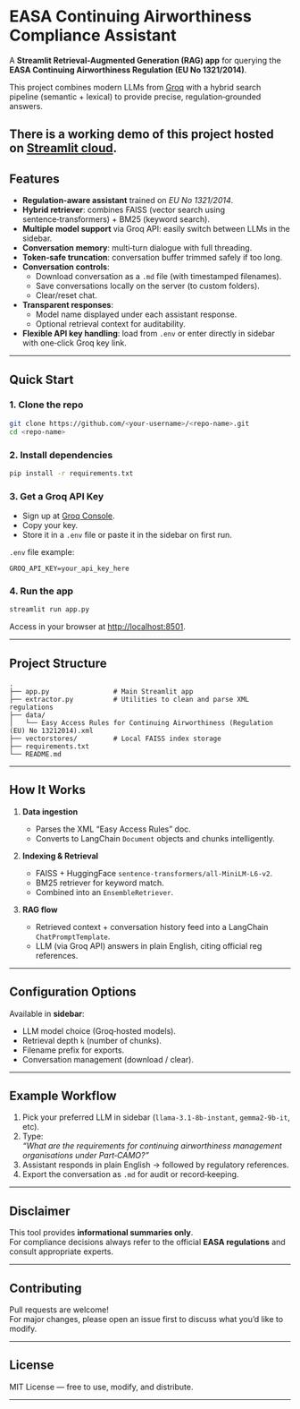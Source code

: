# EASA Continuing Airworthiness Compliance Assistant  

A **Streamlit Retrieval-Augmented Generation (RAG) app** for querying the **EASA Continuing Airworthiness Regulation (EU No 1321/2014)**.  

This project combines modern LLMs from [Groq](https://groq.com/) with a hybrid search pipeline (semantic + lexical) to provide precise, regulation‑grounded answers.  

There is a working demo of this project hosted on [Streamlit cloud](https://easa-continuing-airworthiness-regulations.streamlit.app/).
---

## Features

- **Regulation‑aware assistant** trained on *EU No 1321/2014*.  
- **Hybrid retriever**: combines FAISS (vector search using sentence‑transformers) + BM25 (keyword search).  
- **Multiple model support** via Groq API: easily switch between LLMs in the sidebar.  
- **Conversation memory**: multi‑turn dialogue with full threading.  
- **Token‑safe truncation**: conversation buffer trimmed safely if too long.  
- **Conversation controls**:  
  - Download conversation as a `.md` file (with timestamped filenames).  
  - Save conversations locally on the server (to custom folders).  
  - Clear/reset chat.  
- **Transparent responses**:  
  - Model name displayed under each assistant response.  
  - Optional retrieval context for auditability.  
- **Flexible API key handling**: load from `.env` or enter directly in sidebar with one‑click Groq key link.

---

## Quick Start

### 1. Clone the repo
```bash
git clone https://github.com/<your-username>/<repo-name>.git
cd <repo-name>
```

### 2. Install dependencies
```bash
pip install -r requirements.txt
```

### 3. Get a Groq API Key  
- Sign up at [Groq Console](https://console.groq.com/keys).  
- Copy your key.  
- Store it in a `.env` file or paste it in the sidebar on first run.

`.env` file example:
```env
GROQ_API_KEY=your_api_key_here
```

### 4. Run the app
```bash
streamlit run app.py
```

Access in your browser at [http://localhost:8501](http://localhost:8501).

---

## Project Structure

```
.
├── app.py                # Main Streamlit app
├── extractor.py          # Utilities to clean and parse XML regulations
├── data/
│   └── Easy Access Rules for Continuing Airworthiness (Regulation (EU) No 13212014).xml
├── vectorstores/         # Local FAISS index storage
├── requirements.txt
└── README.md
```

---

## How It Works

1. **Data ingestion**
   - Parses the XML “Easy Access Rules” doc.
   - Converts to LangChain `Document` objects and chunks intelligently.

2. **Indexing & Retrieval**
   - FAISS + HuggingFace `sentence-transformers/all-MiniLM-L6-v2`.
   - BM25 retriever for keyword match.
   - Combined into an `EnsembleRetriever`.

3. **RAG flow**
   - Retrieved context + conversation history feed into a LangChain `ChatPromptTemplate`.
   - LLM (via Groq API) answers in plain English, citing official reg references.

---

## Configuration Options

Available in **sidebar**:
- LLM model choice (Groq‑hosted models).
- Retrieval depth `k` (number of chunks).  
- Filename prefix for exports.  
- Conversation management (download / clear).

---

## Example Workflow
1. Pick your preferred LLM in sidebar (`llama-3.1-8b-instant`, `gemma2-9b-it`, etc).  
2. Type:  
   *“What are the requirements for continuing airworthiness management organisations under Part‑CAMO?”*  
3. Assistant responds in plain English → followed by regulatory references.  
4. Export the conversation as `.md` for audit or record‑keeping.  

---

## Disclaimer
This tool provides **informational summaries only**.  
For compliance decisions always refer to the official **EASA regulations** and consult appropriate experts.  

---

## Contributing
Pull requests are welcome!  
For major changes, please open an issue first to discuss what you’d like to modify.  

---

## License
MIT License — free to use, modify, and distribute.  

---
